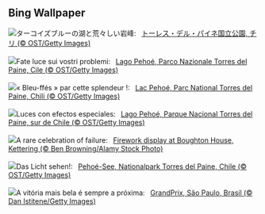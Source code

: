 ## Bing Wallpaper
![](https://www.bing.com/th?id=OHR.LagoPehoe_JA-JP3134234118_UHD.jpg&w=1000)ターコイズブルーの湖と荒々しい岩峰:&nbsp;&ensp;[トーレス・デル・パイネ国立公園, チリ (© OST/Getty Images)](https://www.bing.com/th?id=OHR.LagoPehoe_JA-JP3134234118_UHD.jpg)
<br><br/>
![](https://www.bing.com/th?id=OHR.LagoPehoe_IT-IT9495444218_UHD.jpg&w=1000)Fate luce sui vostri problemi:&nbsp;&ensp;[Lago Pehoé, Parco Nazionale Torres del Paine, Cile (© OST/Getty Images)](https://www.bing.com/th?id=OHR.LagoPehoe_IT-IT9495444218_UHD.jpg)
<br><br/>
![](https://www.bing.com/th?id=OHR.LagoPehoe_FR-FR2057744557_UHD.jpg&w=1000)« Bleu-ffés » par cette splendeur !:&nbsp;&ensp;[Lac Pehoé, Parc National Torres del Paine, Chili (© OST/Getty Images)](https://www.bing.com/th?id=OHR.LagoPehoe_FR-FR2057744557_UHD.jpg)
<br><br/>
![](https://www.bing.com/th?id=OHR.LagoPehoe_ES-ES5224775398_UHD.jpg&w=1000)Luces con efectos especiales:&nbsp;&ensp;[Lago Pehoé, Parque Nacional Torres del Paine, sur de Chile (© OST/Getty Images)](https://www.bing.com/th?id=OHR.LagoPehoe_ES-ES5224775398_UHD.jpg)
<br><br/>
![](https://www.bing.com/th?id=OHR.GuyFawkesnightKettering_EN-GB0299191885_UHD.jpg&w=1000)A rare celebration of failure:&nbsp;&ensp;[Firework display at Boughton House, Kettering (© Ben Browning/Alamy Stock Photo)](https://www.bing.com/th?id=OHR.GuyFawkesnightKettering_EN-GB0299191885_UHD.jpg)
<br><br/>
![](https://www.bing.com/th?id=OHR.LagoPehoe_DE-DE6052694621_UHD.jpg&w=1000)Das Licht sehen!:&nbsp;&ensp;[Pehoé-See, Nationalpark Torres del Paine, Chile (© OST/Getty Images)](https://www.bing.com/th?id=OHR.LagoPehoe_DE-DE6052694621_UHD.jpg)
<br><br/>
![](https://www.bing.com/th?id=OHR.GrandPrix_PT-BR6808557599_UHD.jpg&w=1000)A vitória mais bela é sempre a próxima:&nbsp;&ensp;[GrandPrix, São Paulo, Brasil (© Dan Istitene/Getty Images)](https://www.bing.com/th?id=OHR.GrandPrix_PT-BR6808557599_UHD.jpg)
<br><br/>

